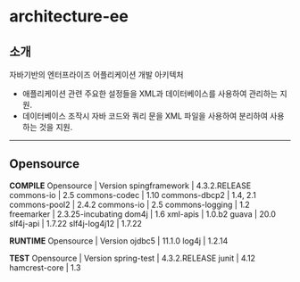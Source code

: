 # architecture-ee

## 소개

자바기반의 엔터프라이즈 어플리케이션 개발 아키텍처

- 애플리케이션 관련 주요한 설정들을 XML과 데이터베이스를 사용하여 관리하는 지원.
- 데이터베이스 조작시 자바 코드와 쿼리 문을 XML 파일을 사용하여 분리하여 사용하는 것을 지원.

------
## Opensource

**COMPILE**
Opensource | Version 
spingframework | 4.3.2.RELEASE
commons-io | 2.5
commons-codec | 1.10
commons-dbcp2 | 1.4, 2.1
commons-pool2 | 2.4.2
commons-io | 2.5
commons-logging | 1.2
freemarker | 2.3.25-incubating
dom4j | 1.6
xml-apis | 1.0.b2
guava | 20.0
slf4j-api | 1.7.22
slf4j-log4j12 | 1.7.22


**RUNTIME**
Opensource | Version 
 ojdbc5 | 11.1.0
 log4j | 1.2.14

**TEST**
Opensource | Version 
 spring-test | 4.3.2.RELEASE
 junit | 4.12
 hamcrest-core | 1.3



